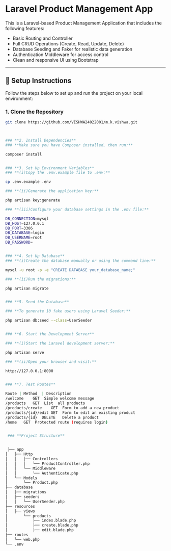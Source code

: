 # Laravel Product Management App

This is a Laravel-based Product Management Application that includes the following features:
- Basic Routing and Controller
- Full CRUD Operations (Create, Read, Update, Delete)
- Database Seeding and Faker for realistic data generation
- Authentication Middleware for access control
- Clean and responsive UI using Bootstrap

---

## 🚀 **Setup Instructions**
Follow the steps below to set up and run the project on your local environment:

### **1. Clone the Repository**
```bash
git clone https://github.com/VISHWA24022001/m.k.vishwa.git



### **2. Install Dependencies**
### **Make sure you have Composer installed, then run:**

composer install


### **3. Set Up Environment Variables**
### **(i)Copy the .env.example file to .env:**

cp .env.example .env

### **(ii)Generate the application key:**

php artisan key:generate

### **(iii)Configure your database settings in the .env file:**

DB_CONNECTION=mysql
DB_HOST=127.0.0.1
DB_PORT=3306
DB_DATABASE=login
DB_USERNAME=root
DB_PASSWORD=


### **4. Set Up Database**
### **(i)Create the database manually or using the command line:**

mysql -u root -p -e "CREATE DATABASE your_database_name;"

### **(ii)Run the migrations:**

php artisan migrate


### **5. Seed the Database**

### **To generate 10 fake users using Laravel Seeder:**

php artisan db:seed --class=UserSeeder


### **6. Start the Development Server**

### **(i)Start the Laravel development server:**

php artisan serve

### **(ii)Open your browser and visit:**

http://127.0.0.1:8000


### **7. Test Routes**

Route |	Method	| Description
/welcome	GET	 Simple welcome message
/products	GET	 List  all products
/products/create	GET	 Form to add a new product
/products/{id}/edit	GET	 Form to edit an existing product
/products/{id}	DELETE	 Delete a product
/home	GET	 Protected route (requires login)


 ### **Project Structure**


 ├── app
│   ├── Http
│   │   ├── Controllers
│   │   │   └── ProductController.php
│   │   └── Middleware
│   │       └── Authenticate.php
│   └── Models
│       └── Product.php
├── database
│   ├── migrations
│   ├── seeders
│   │   └── UserSeeder.php
├── resources
│   ├── views
│       └── products
│           ├── index.blade.php
│           ├── create.blade.php
│           ├── edit.blade.php
├── routes
│   └── web.php
└── .env
